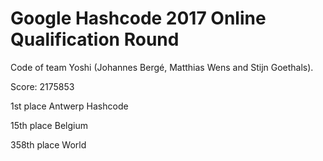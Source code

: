 # Google Hashcode 2017 Online Qualification Round
Code of team Yoshi (Johannes Bergé, Matthias Wens and Stijn Goethals).

Score: 2175853

1st place Antwerp Hashcode

15th place Belgium

358th place World
